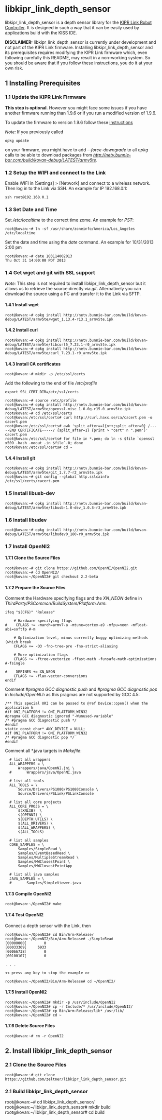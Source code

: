libkipr_link_depth_sensor
=========================

libkipr_link_depth_sensor is a depth sensor library for the [KIPR Link Robot Controller](http://www.kipr.org/products/link). It is designed in such a way that it can be easily used by applications build with the KISS IDE.

**DISCLAIMER:**
libkipr_link_depth_sensor is currently under development and not part of the KIPR Link firmware. Installing libkipr_link_depth_sensor and its prerequisites requires modifying the KIPR Link firmware which, even following carefully this README, may result in a non-working system. So you should be aware that if you follow these instructions, you do it at your own risk.

## 1 Installing Prerequisites
### 1.1 Update the KIPR Link Firmware
**This step is optional.** However you might face some issues if you have another firmware running than 1.9.6 or if you run a modified version of 1.9.6.

To update the firmware to version 1.9.6 follow these [instructions](http://www.kipr.org/kiss-platform-link-firmware) 

*Note:* If you previously called

```
opkg update
```
on your firmware, you might have to add *--force-downgrade* to all *opkg* calls to be able to download packages from *http://netv.bunnie-bar.com/build/kovan-debug/LATEST/armv5te*.

### 1.2 Setup the WIFI and connect to the Link
Enable WIFI in [Settings] > [Network] and connect to a wireless network.
Then log in to the Link via SSH. An example for IP 192.168.0.1:
```
ssh root@192.168.0.1
```

### 1.3 Set Date and Time
Set */etc/localtime* to the correct time zome. An example for *PST*:
```
root@kovan:~# ln -sf /usr/share/zoneinfo/America/Los_Angeles /etc/localtime
```

Set the date and time using the *date* command. An example for 10/31/2013 2:00 pm

```
root@kovan:~# date 103114002013
Thu Oct 31 14:00:00 PDT 2013
```

### 1.4 Get wget and git with SSL support
*Note:* This step is not required to install libkipr_link_depth_sensor but it allows us to retrieve the source directly via *git*. Alternatively you can download the source using a PC and transfer it to the Link via SFTP.

#### 1.4.1 Install wget
```
root@kovan:~# opkg install http://netv.bunnie-bar.com/build/kovan-debug/LATEST/armv5te/wget_1.13.4-r13.1_armv5te.ipk
```

#### 1.4.2 Install curl
```
root@kovan:~# opkg install http://netv.bunnie-bar.com/build/kovan-debug/LATEST/armv5te/libcurl5_7.23.1-r0_armv5te.ipk
root@kovan:~# opkg install http://netv.bunnie-bar.com/build/kovan-debug/LATEST/armv5te/curl_7.23.1-r0_armv5te.ipk
```

#### 1.4.3 Install CA certificates
```
root@kovan:~# mkdir -p /etc/ssl/certs
```

Add the following to the end of file */etc/profile*
```
export SSL_CERT_DIR=/etc/ssl/certs
```

```
root@kovan:~# source /etc/profile
root@kovan:~# opkg install http://netv.bunnie-bar.com/build/kovan-debug/LATEST/armv5te/openssl-misc_1.0.0g-r15.0_armv5te.ipk
root@kovan:~# cd /etc/ssl/certs
root@kovan:/etc/ssl/certs# curl http://curl.haxx.se/ca/cacert.pem -o cacert.pem
root@kovan:/etc/ssl/certs# awk 'split_after==1{n++;split_after=0} /-----END CERTIFICATE-----/ {split_after=1} {print > "cert" n ".pem"}' cacert.pem 
root@kovan:/etc/ssl/certs# for file in *.pem; do ln -s $file `openssl x509 -hash -noout -in $file`.0; done
root@kovan:/etc/ssl/certs# cd ~
```

#### 1.4.4 Install git
```
root@kovan:~# opkg install http://netv.bunnie-bar.com/build/kovan-debug/LATEST/armv5te/git_1.7.7-r2_armv5te.ipk
root@kovan:~# git config --global http.sslcainfo /etc/ssl/certs/cacert.pem
```

### 1.5 Install libusb-dev
```
root@kovan:~# opkg install http://netv.bunnie-bar.com/build/kovan-debug/LATEST/armv5te/libusb-1.0-dev_1.0.8-r3_armv5te.ipk
```

### 1.6 Install libudev
```
root@kovan:~# opkg install http://netv.bunnie-bar.com/build/kovan-debug/LATEST/armv5te/libudev0_180-r0_armv5te.ipk
```

### 1.7 Install OpenNI2
#### 1.7.1 Clone the Source Files

```
root@kovan:~# git clone https://github.com/OpenNI/OpenNI2.git
root@kovan:~# cd OpenNI2/
root@kovan:~/OpenNI2# git checkout 2.2-beta
```

#### 1.7.2 Prepare the Source Files
Comment the Hardware specifying flags and the *XN_NEON* define in *ThirdParty/PSCommon/BuildSystem/Platform.Arm*:
```
ifeq "$(CFG)" "Release"

    # Hardware specifying flags
#    CFLAGS += -march=armv7-a -mtune=cortex-a9 -mfpu=neon -mfloat-abi=softfp #-m

    # Optimization level, minus currently buggy optimizing methods (which break
    CFLAGS += -O3 -fno-tree-pre -fno-strict-aliasing

    # More optimization flags
    CFLAGS += -ftree-vectorize -ffast-math -funsafe-math-optimizations #-fsingle

#    DEFINES += XN_NEON
    CFLAGS += -flax-vector-conversions
endif
```

Comment *#pragma GCC diagnostic push* and *#pragma GCC diagnostic pop* in *Include/OpenNI.h* as this pragmas are not supported by GCC 4.5:
```
/** This special URI can be passed to @ref Device::open() when the application h
#if ONI_PLATFORM != ONI_PLATFORM_WIN32
#pragma GCC diagnostic ignored "-Wunused-variable"
/* #pragma GCC diagnostic push */
#endif
static const char* ANY_DEVICE = NULL;
#if ONI_PLATFORM != ONI_PLATFORM_WIN32
/* #pragma GCC diagnostic pop */
#endif
```

Comment all *.java targets in *Makefile*:
```
  # list all wrappers
  ALL_WRAPPERS = \
      Wrappers/java/OpenNI.jni \
  #       Wrappers/java/OpenNI.java

  # list all tools
  ALL_TOOLS = \
      Source/Drivers/PS1080/PS1080Console \
      Source/Drivers/PSLink/PSLinkConsole

  # list all core projects
  ALL_CORE_PROJS = \
      $(XNLIB)  \
      $(OPENNI) \
      $(DEPTH_UTILS) \
      $(ALL_DRIVERS) \
      $(ALL_WRAPPERS) \
      $(ALL_TOOLS)

  # list all samples
  CORE_SAMPLES = \
      Samples/SimpleRead \
      Samples/EventBasedRead \
      Samples/MultipleStreamRead \
      Samples/MWClosestPoint \
      Samples/MWClosestPointApp

  # list all java samples
  JAVA_SAMPLES = \
  #       Samples/SimpleViewer.java
```

#### 1.7.3 Compile OpenNI2
```
root@kovan:~/OpenNI2# make
```

#### 1.7.4 Test OpenNI2
Connect a depth sensor with the Link, then

```
root@kovan:~/OpenNI2# cd Bin/Arm-Release/
root@kovan:~/OpenNI2/Bin/Arm-Release# ./SimpleRead
[00000000]        0
[00033369]     5933
[00066738]        0
[00100107]        0

. . .

<< press any key to stop the example >>

root@kovan:~/OpenNI2/Bin/Arm-Release# cd ~/OpenNI2/
```

#### 1.7.5 Install OpenNI2
```
root@kovan:~/OpenNI2# mkdir -p /usr/include/OpenNI2
root@kovan:~/OpenNI2# cp -r Include/* /usr/include/OpenNI2/
root@kovan:~/OpenNI2# cp Bin/Arm-Release/lib* /usr/lib/
root@kovan:~/OpenNI2# cd ~
```

#### 1.7.6 Delete Source Files
```
root@kovan:~# rm -r OpenNI2
```

## 2. Install libkipr_link_depth_sensor
### 2.1 Clone the Source Files
```
root@kovan:~# git clone https://github.com/zeltner/libkipr_link_depth_sensor.git
```

### 2.1 Build libkipr_link_depth_sensor
root@kovan:~# cd libkipr_link_depth_sensor/
root@kovan:~/libkipr_link_depth_sensor# mkdir build
root@kovan:~/libkipr_link_depth_sensor# cd build


